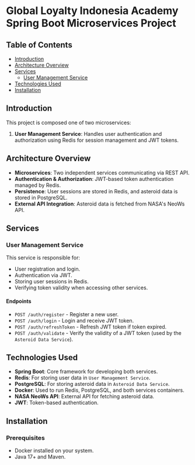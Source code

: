 # Global Loyalty Indonesia Academy Spring Boot Microservices Project

## Table of Contents

- [Introduction](#introduction)
- [Architecture Overview](#architecture-overview)
- [Services](#services)
  - [User Management Service](#user-management-service)
- [Technologies Used](#technologies-used)
- [Installation](#installation)

## Introduction

This project is composed one of two microservices:

1. **User Management Service**: Handles user authentication and authorization using Redis for session management and JWT tokens.

## Architecture Overview

- **Microservices**: Two independent services communicating via REST API.
- **Authentication & Authorization**: JWT-based token authentication managed by Redis.
- **Persistence**: User sessions are stored in Redis, and asteroid data is stored in PostgreSQL.
- **External API Integration**: Asteroid data is fetched from NASA's NeoWs API.

## Services

### User Management Service

This service is responsible for:

- User registration and login.
- Authentication via JWT.
- Storing user sessions in Redis.
- Verifying token validity when accessing other services.

#### Endpoints

- `POST /auth/register` - Register a new user.
- `POST /auth/login` - Login and receive JWT token.
- `POST /auth/refreshToken` - Refresh JWT token if token expired.
- `POST /auth/validate` - Verify the validity of a JWT token (used by the `Asteroid Data Service`).

## Technologies Used

- **Spring Boot**: Core framework for developing both services.
- **Redis**: For storing user data in `User Management Service`.
- **PostgreSQL**: For storing asteroid data in `Asteroid Data Service`.
- **Docker**: Used to run Redis, PostgreSQL, and both services containers.
- **NASA NeoWs API**: External API for fetching asteroid data.
- **JWT**: Token-based authentication.

## Installation

### Prerequisites

- Docker installed on your system.
- Java 17+ and Maven.
